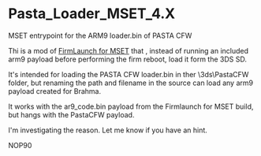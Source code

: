 # Pasta_Loader_MSET_4.X
MSET entrypoint for the ARM9 loader.bin of PASTA CFW


Thi is a mod of <a href="https://github.com/nop90/FirmLaunch_MSET_4.X">FirmLaunch for MSET</a> that , instead of running an included arm9 payload before performing the firm reboot, load it form the 3DS SD.

It's intended for loading the PASTA CFW loader.bin in ther \3ds\PastaCFW folder, but renaming the path and filename in the source can load any arm9 payload created for Brahma.

It works with the ar9_code.bin payload from the Firmlaunch for MSET build, but hangs with the PastaCFW payload.

I'm investigating the reason. Let me know if you have an hint.

NOP90
